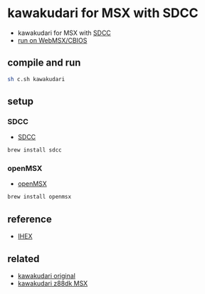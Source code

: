 # kawakudari for MSX with SDCC

- kawakudari for MSX with [SDCC](https://sdcc.sourceforge.net/)
- [run on WebMSX/CBIOS](https://webmsx.org/cbios/?ROM=https://ichigojam.github.io/kawakudari_sdcc_msx/kawakudari.rom)

## compile and run

```sh
sh c.sh kawakudari
```

## setup

### SDCC

- [SDCC](https://sdcc.sourceforge.net/)

```sh
brew install sdcc
```

### openMSX

- [openMSX](https://openmsx.org/)

```sh
brew install openmsx
```

## reference

- [IHEX](https://github.com/code4fukui/IHEX/)

## related

- [kawakudari original](https://ichigojam.net/IchigoJam-firstgame.pdf)
- [kawakudari z88dk MSX](https://github.com/ichigojam/kawakudari_z88dk_msx)

